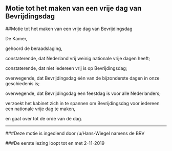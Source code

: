 ## Motie tot het maken van een vrije dag van Bevrijdingsdag 
 
##Motie tot het maken van een vrije dag van Bevrijdingsdag

De Kamer,

gehoord de beraadslaging,

constaterende, dat Nederland vrij weinig nationale vrije dagen heeft;

constaterende, dat niet iedereen vrij is op Bevrijdingsdag;

overwegende, dat Bevrijdingsdag één van de bijzonderste dagen in onze geschiedenis is;

overwegende, dat Bevrijdingsdag een feestdag is voor alle Nederlanders;

verzoekt het kabinet zich in te spannen om Bevrijdingsdag voor iedereen een nationale vrije dag te maken,

en gaat over tot de orde van de dag.

--- 

###Deze motie is ingediend door /u/Hans-Wiegel namens de BRV

###De eerste lezing loopt tot en met 2-11-2019